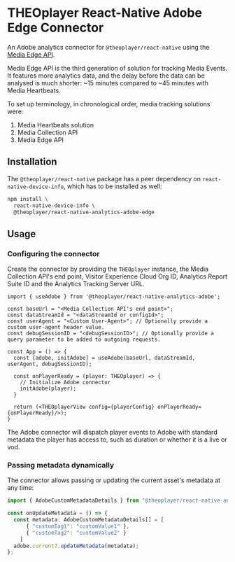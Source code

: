 # THEOplayer React-Native Adobe Edge Connector

An Adobe analytics connector for `@theoplayer/react-native` using the
[Media Edge API](https://developer.adobe.com/client-sdks/edge/media-for-edge-network/).

Media Edge API is the third generation of solution for tracking Media Events.
It features more analytics data, and the delay before the data can be analysed is much shorter: ~15 minutes
compared to ~45 minutes with Media Heartbeats.

To set up terminology, in chronological order, media tracking solutions were:

1. Media Heartbeats solution
2. Media Collection API
3. Media Edge API

## Installation

The `@theoplayer/react-native` package has a peer dependency on `react-native-device-info`, which has to be installed as well:

```sh
npm install \
  react-native-device-info \
  @theoplayer/react-native-analytics-adobe-edge
```

[//]: # (npm install @theoplayer/react-native-analytics-adobe)

## Usage

### Configuring the connector

Create the connector by providing the `THEOplayer` instance, the Media Collection API's end point,
Visitor Experience Cloud Org ID, Analytics Report Suite ID and the Analytics Tracking Server URL.

```tsx
import { useAdobe } from '@theoplayer/react-native-analytics-adobe';

const baseUrl = "<Media Collection API's end point>";
const dataStreamId = "<dataStreamId or configId>";
const userAgent = "<Custom User-Agent>"; // Optionally provide a custom user-agent header value.
const debugSessionID = "<debugSessionID>"; // Optionally provide a query parameter to be added to outgoing requests.

const App = () => {
  const [adobe, initAdobe] = useAdobe(baseUrl, dataStreamId, userAgent, debugSessionID);

  const onPlayerReady = (player: THEOplayer) => {
    // Initialize Adobe connector
    initAdobe(player);
  }

  return (<THEOplayerView config={playerConfig} onPlayerReady={onPlayerReady}/>);
}
```

The Adobe connector will dispatch player events to Adobe with standard metadata the player has access to,
such as duration or whether it is a live or vod.

### Passing metadata dynamically

The connector allows passing or updating the current asset's metadata at any time:

```typescript
import { AdobeCustomMetadataDetails } from "@theoplayer/react-native-analytics-adobe-edge";

const onUpdateMetadata = () => {
  const metadata: AdobeCustomMetadataDetails[] = [
      { "customTag1": "customValue1" },
      { "customTag2": "customValue2" }
    ]
  adobe.current?.updateMetadata(metadata);
};
```
